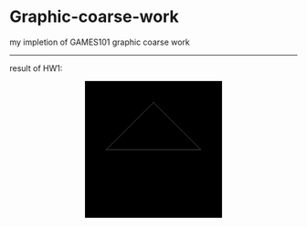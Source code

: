 # Graphic-coarse-work
my impletion of GAMES101 graphic coarse work

---
result of HW1:<br>

<center><img src="./Assign1/res.gif" style="zoom:80%;" /></center>